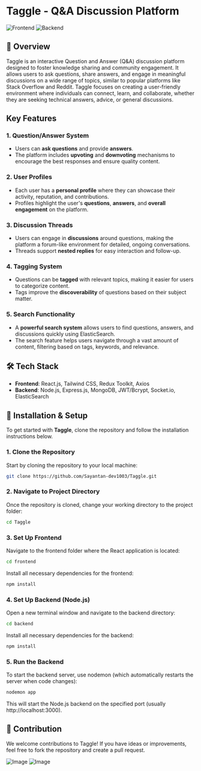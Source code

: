 # Taggle - Q&A Discussion Platform

![Frontend](https://img.shields.io/badge/Frontend-React.js%2C%20Tailwind%20CSS%2C%20Redux%20Toolkit%2C%20Axios-61DAFB?style=for-the-badge&logo=react&logoColor=white)
![Backend](https://img.shields.io/badge/Backend-Node.js%2C%20Express.js%2C%20MongoDB%2C%20JWT%2C%20Bcrypt%2C%20Socket.io%2C%20ElasticSearch-339933?style=for-the-badge&logo=node.js&logoColor=white)

## 📌 Overview
Taggle is an interactive Question and Answer (Q&A) discussion platform designed to foster knowledge sharing and community engagement. It allows users to ask questions, share answers, and engage in meaningful discussions on a wide range of topics, similar to popular platforms like Stack Overflow and Reddit. Taggle focuses on creating a user-friendly environment where individuals can connect, learn, and collaborate, whether they are seeking technical answers, advice, or general discussions.

## Key Features

### 1. **Question/Answer System**
   - Users can **ask questions** and provide **answers**.
   - The platform includes **upvoting** and **downvoting** mechanisms to encourage the best responses and ensure quality content.

### 2. **User Profiles**
   - Each user has a **personal profile** where they can showcase their activity, reputation, and contributions.
   - Profiles highlight the user's **questions**, **answers**, and **overall engagement** on the platform.

### 3. **Discussion Threads**
   - Users can engage in **discussions** around questions, making the platform a forum-like environment for detailed, ongoing conversations.
   - Threads support **nested replies** for easy interaction and follow-up.

### 4. **Tagging System**
   - Questions can be **tagged** with relevant topics, making it easier for users to categorize content.
   - Tags improve the **discoverability** of questions based on their subject matter.

### 5. **Search Functionality**
   - A **powerful search system** allows users to find questions, answers, and discussions quickly using ElasticSearch.
   - The search feature helps users navigate through a vast amount of content, filtering based on tags, keywords, and relevance.

## 🛠 Tech Stack
- **Frontend**: React.js, Tailwind CSS, Redux Toolkit, Axios
- **Backend**: Node.js, Express.js, MongoDB, JWT/Bcrypt, Socket.io, ElasticSearch

## 🔧 Installation & Setup

To get started with **Taggle**, clone the repository and follow the installation instructions below.

### 1. **Clone the Repository**
Start by cloning the repository to your local machine:
```bash
git clone https://github.com/Sayantan-dev1003/Taggle.git
```

### 2. **Navigate to Project Directory**
Once the repository is cloned, change your working directory to the project folder:
```bash
cd Taggle
```

### 3. **Set Up Frontend**
Navigate to the frontend folder where the React application is located:
```bash
cd frontend
```
Install all necessary dependencies for the frontend:
```bash
npm install
```

### 4. **Set Up Backend (Node.js)**
Open a new terminal window and navigate to the backend directory:
```bash
cd backend
```
Install all necessary dependencies for the backend:
```bash
npm install
```

### 5. **Run the Backend**
To start the backend server, use nodemon (which automatically restarts the server when code changes):
```bash
nodemon app
```
This will start the Node.js backend on the specified port (usually http://localhost:3000).

## 🤝 Contribution
We welcome contributions to Taggle! If you have ideas or improvements, feel free to fork the repository and create a pull request.

![Image](https://github.com/user-attachments/assets/c71acaf8-7b8f-4efe-abe9-25413cf6649a)
![Image](https://github.com/user-attachments/assets/f08d091d-cc10-4b3f-8167-e85bd1eadc26)
